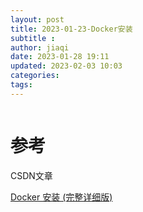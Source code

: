 ```yaml
---
layout: post
title: 2023-01-23-Docker安装
subtitle :
author: jiaqi
date: 2023-01-28 19:11
updated: 2023-02-03 10:03
categories: 
tags:
---
```

```toc
```

# 参考
CSDN文章

[Docker 安装 (完整详细版)](https://blog.csdn.net/BThinker/article/details/123358697)